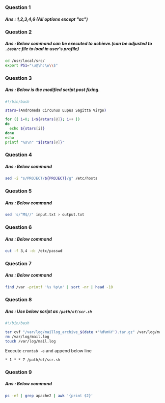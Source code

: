 ### Question 1
  
##### Ans : 1,2,3,4,6 (All options except "ac")
  
  
### Question 2
  
##### Ans : Below command can be executed to achieve.(can be adjusted to `.bashrc` file to load in user's profile)
```bash
cd /usr/local/src/
export PS1="\u@\h:\w\\$"
```
### Question 3
  
##### Ans : Below is the modified script post fixing.

```bash
#!/bin/bash

stars=(Andromeda Circunus Lupus Sagitta Virgo)

for (( i=0; i<${#stars[@]}; i++ ))
do
  echo ${stars[i]}
done
echo
printf "%s\n" "${stars[@]}"
```
### Question 4
  
##### Ans : Below command

```bash
sed -i "s/PROJECT/${PROJECT}/g" /etc/hosts
```
### Question 5
  
##### Ans : Below command
```bash
sed 's/^M$//' input.txt > output.txt
```
### Question 6
  
##### Ans : Below command
```bash
cut -f 3,4 -d: /etc/passwd
```
### Question 7
  
##### Ans : Below command
```bash
find /var -printf '%s %p\n' | sort -nr | head -10
```

### Question 8
  
##### Ans : Use below script as `/path/of/scr.sh`
```bash
#!/bin/bash

tar cvf "/var/log/maillog_archive_$(date +'%d%m%Y').tar.gz" /var/log/mail.log
rm /var/log/mail.log
touch /var/log/mail.log
```
Execute `crontab -e` and append below line 

```
* 1 * * 7 /path/of/scr.sh
```

### Question 9
  
##### Ans : Below command
```bash
ps -ef | grep apache2 | awk '{print $2}'
```




